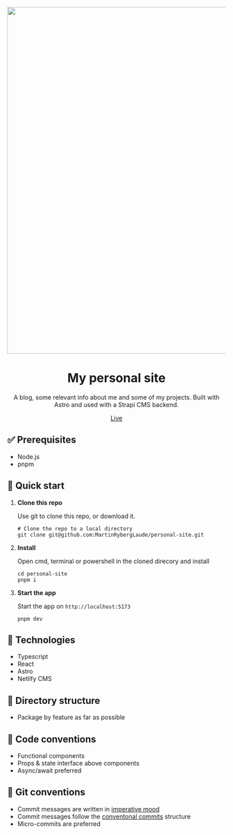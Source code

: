 <p align="center">
   <img src="https://github.com/MartinRybergLaude/personal-site/assets/32536904/2a8ecb9e-b565-42ea-983d-603e4a1cc507" width="800" alt="">
</p>

<h1 align="center">
  My personal site
</h1>
<p align="center">
  A blog, some relevant info about me and some of my projects. Built with Astro and used with a Strapi CMS backend.
</p>
<p align="center">
    <a href="https://mrlaude.com">Live</a>
</p>

## ✅ Prerequisites

- Node.js
- pnpm

## 🚀 Quick start

1.  **Clone this repo**

    Use git to clone this repo, or download it.

    ```shell
    # Clone the repo to a local directory
    git clone git@github.com:MartinRybergLaude/personal-site.git
    ```

2.  **Install**

    Open cmd, terminal or powershell in the cloned direcory and install

    ```shell
    cd personal-site
    pnpm i
    ```

3.  **Start the app**

    Start the app on `http://localhost:5173`

    ```shell
    pnpm dev
    ```

## 🧐 Technologies

- Typescript
- React
- Astro
- Netlify CMS

## 📁 Directory structure

- Package by feature as far as possible

## 📑 Code conventions

- Functional components
- Props & state interface above components
- Async/await preferred

## 📑 Git conventions

- Commit messages are written in <a href="https://en.wikipedia.org/wiki/Imperative_mood">imperative mood</a>
- Commit messages follow the [conventonal commits](https://www.conventionalcommits.org/en/v1.0.0/) structure
- Micro-commits are preferred

